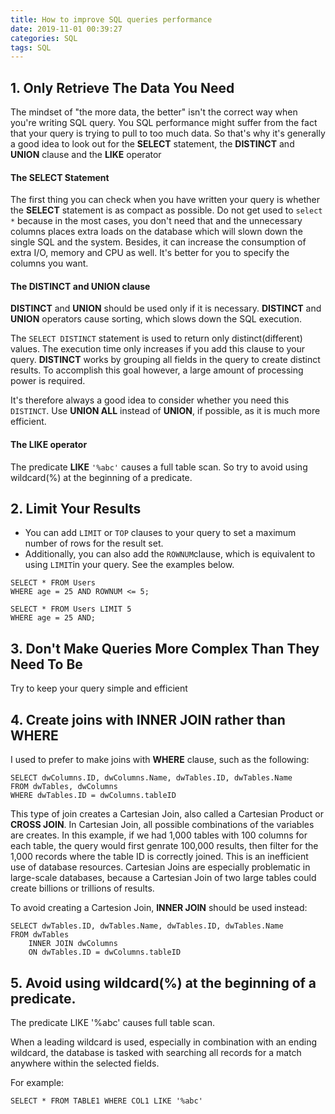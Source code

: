 ```yaml
---
title: How to improve SQL queries performance
date: 2019-11-01 00:39:27
categories: SQL
tags: SQL
---
```


## 1. Only Retrieve The Data You Need
The mindset of "the more data, the better" isn't the correct way when you're writing SQL query. You SQL performance might suffer from the fact that your query is trying to pull to too much data. So that's why it's generally a good idea to look out for the **SELECT** statement, the **DISTINCT** and **UNION** clause and the **LIKE** operator

<!-- more -->

#### The SELECT Statement
The first thing you can check when you have written your query is whether the **SELECT** statement is as compact as possible. Do not get used to ```select *``` because in the most cases, you don't need that and the unnecessary columns places extra loads on the database which will slown down the single SQL and the system. Besides, it can increase the consumption of extra I/O, memory and CPU as well. It's better for you to specify the columns you want. 


#### The DISTINCT and UNION clause

**DISTINCT** and **UNION** should be used only if it is necessary. **DISTINCT** and **UNION** operators cause sorting, which slows down the SQL execution. 

The ```SELECT DISTINCT``` statement is used to return only distinct(different) values. The execution time only increases if you add this clause to your query. **DISTINCT** works by grouping all fields in the query to create distinct results. To accomplish this goal however, a large amount of processing power is required. 

It's therefore always a good idea to consider whether you need this ```DISTINCT```. 
Use **UNION ALL** instead of **UNION**, if possible, as it is much more efficient.  


#### The LIKE operator

The predicate **LIKE** ````'%abc'```` causes a full table scan. So try to avoid using wildcard(%) at the beginning of a predicate. 


## 2. Limit Your Results
- You can add ```LIMIT``` or ```TOP``` clauses to your query to set a maximum number of rows for the result set. 
- Additionally, you can also add the ```ROWNUM```clause, which is equivalent to using ```LIMIT```in your query. See the examples below. 

```
SELECT * FROM Users
WHERE age = 25 AND ROWNUM <= 5;

SELECT * FROM Users LIMIT 5
WHERE age = 25 AND;
```

## 3. Don't Make Queries More Complex Than They Need To Be
Try to keep your query simple and efficient

## 4. Create joins with INNER JOIN rather than WHERE
I used to prefer to make joins with **WHERE** clause, such as the following:

```
SELECT dwColumns.ID, dwColumns.Name, dwTables.ID, dwTables.Name
FROM dwTables, dwColumns
WHERE dwTables.ID = dwColumns.tableID
```

This type of join creates a Cartesian Join, also called a Cartesian Product or **CROSS JOIN**. In Cartesian Join, all possible combinations of the variables are creates. In this example, if we had 1,000 tables with 100 columns for each table, the query would first genrate 100,000 results, then filter for the 1,000 records where the table ID is correctly joined. This is an inefficient use of database resources. Cartesian Joins are especially problematic in large-scale databases, because a Cartesian Join of two large tables could create billions or trillions of results. 

To avoid creating a Cartesion Join, **INNER JOIN** should be used instead:

```
SELECT dwTables.ID, dwTables.Name, dwTables.ID, dwTables.Name
FROM dwTables
    INNER JOIN dwColumns
    ON dwTables.ID = dwColumns.tableID
```

## 5. Avoid using wildcard(%) at the beginning of a predicate.

The predicate LIKE '%abc' causes full table scan. 

When a leading wildcard is used, especially in combination with an ending wildcard, the database is tasked with searching all records for a match anywhere within the selected fields. 

For example:

```
SELECT * FROM TABLE1 WHERE COL1 LIKE '%abc'
```

